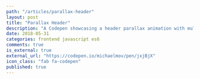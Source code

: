 ```yaml
---
path: "/articles/parallax-header"
layout: post
title: "Parallax Header"
description: "A Codepen showcasing a header parallax animation with multiple elements in motion."
date: 2018-05-31
categories: frontend javascript es6
comments: true
is_external: true
external_url: "https://codepen.io/michaelmov/pen/jxjBjX"
icon_class: "fab fa-codepen"
published: true
---
```

